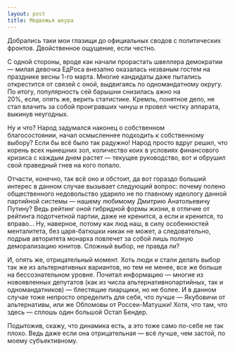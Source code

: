 ```yaml
---
layout: post
title: Медвежья шкура
---
```


Добрались таки мои глазищи до официальных сводов с политических фронтов. Двойственное ощущение,&nbsp;если честно.

С одной стороны,&nbsp;вроде как начали прорастать швеллера демократии — милая девочка ЕдРоса внезапно оказалась незваным гостем на празднике весны 1-го марта. Многие кандидаты даже пытались открестится от связей с оной,&nbsp;выдвигаясь по одномандатному округу. По итогу, популярность сей барышни снизилась ажно на 20%,&nbsp;если,&nbsp;опять же,&nbsp;верить статистике. Кремль,&nbsp;понятное дело,&nbsp;не стал влачить за собой проигравших чинуш и провел чистку аппарата, выкинув неугодных.

Ну и что? Народ задумался наконец о собственном благосостоянии,&nbsp;начал осмысленнее подходить к собственному выбору? Если бы всё было так радужно! Народ просто вдруг решил,&nbsp;что корень всех нынешних зол, количество коих в условиях финансового кризиса с каждым днем растет — текущее руководство,&nbsp;вот и обрушил свой праведный гнев на кого попало.

Отчасти,&nbsp;конечно,&nbsp;так всё оно и обстоит,&nbsp;да вот гораздо больший интерес в данном случае вызывает следующий вопрос: почему полено общественного недовольство ударило не по главному идеологу данной партийной системы — нашему любимому Дмитрию Анатольевичу Путину? Ведь рейтинг оной гибридной формы жизни,&nbsp;в отличие от рейтинга подотчетной партии, даже не кренится,&nbsp;а если и кренится,&nbsp;то вправо… Ну,&nbsp;наверное,&nbsp;потому как люд наш,&nbsp;в силу особенностей менталитета, без царя-батюшки никак не может, а следовательно, подрыв авторитета монарха повлечет за собой лишь полную деморализацию юнитов. Сложный выбор,&nbsp;не правда ли?

И,&nbsp;опять же,&nbsp;отрицательный момент. Хоть люди и стали делать выбор так же из альтернативных вариантов, но тем не менее,&nbsp;все же больше на бессознательном уровне. Почитал информацию — многие из новоявленных депутатов (как из числа альтернативнопартийных,&nbsp;так и одномандатников) — блестящие пиарщики, но не более. И в данном случае тоже непросто определить для себя,&nbsp;что лучше — Якубовичи от альтернативы, или же Обломовы от Россеи-Матушки! Хотя,&nbsp;что там,&nbsp;что здесь — сплошь один большой Остап Бендер.

Подытожив,&nbsp;скажу,&nbsp;что динамика есть,&nbsp;а это тоже само по-себе не так плохо. Ведь даже если она отрицательная — всё лучше,&nbsp;чем застой,&nbsp;по моему субъективному.

